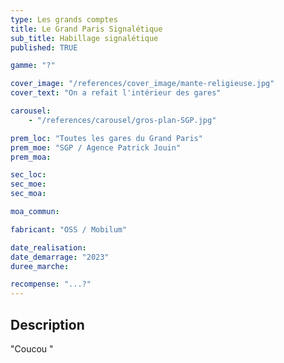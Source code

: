 ```yaml
---
type: Les grands comptes
title: Le Grand Paris Signalétique
sub_title: Habillage signalétique
published: TRUE

gamme: "?"

cover_image: "/references/cover_image/mante-religieuse.jpg"
cover_text: "On a refait l'intérieur des gares"

carousel:
    - "/references/carousel/gros-plan-SGP.jpg"

prem_loc: "Toutes les gares du Grand Paris"
prem_moe: "SGP / Agence Patrick Jouin"
prem_moa:

sec_loc:
sec_moe:
sec_moa:

moa_commun:

fabricant: "OSS / Mobilum"

date_realisation:
date_demarrage: "2023"
duree_marche:

recompense: "...?"
---
```


## Description

"Coucou "
